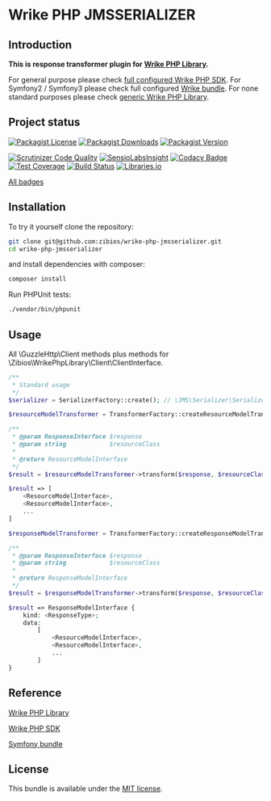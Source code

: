 Wrike PHP JMSSERIALIZER
================================

Introduction
------------

**This is response transformer plugin for [Wrike PHP Library](https://github.com/zibios/wrike-php-library).**

For general purpose please check [full configured Wrike PHP SDK](https://github.com/zibios/wrike-php-sdk).
For Symfony2 / Symfony3 please check full configured [Wrike bundle](https://github.com/zibios/wrike-bundle).
For none standard purposes please check [generic Wrike PHP Library](https://github.com/zibios/wrike-php-library).

Project status
--------------

[![Packagist License](https://img.shields.io/packagist/l/zibios/wrike-php-jmsserializer.svg)](https://packagist.org/packages/zibios/wrike-php-jmsserializer)
[![Packagist Downloads](https://img.shields.io/packagist/dt/zibios/wrike-php-jmsserializer.svg)](https://packagist.org/packages/zibios/wrike-php-jmsserializer)
[![Packagist Version](https://img.shields.io/packagist/v/zibios/wrike-php-jmsserializer.svg)](https://packagist.org/packages/zibios/wrike-php-jmsserializer)

[![Scrutinizer Code Quality](https://scrutinizer-ci.com/g/zibios/wrike-php-jmsserializer/badges/quality-score.png?b=master)](https://scrutinizer-ci.com/g/zibios/wrike-php-jmsserializer/?branch=master)
[![SensioLabsInsight](https://insight.sensiolabs.com/projects/c5257b55-3b63-4739-9e91-2f231d189691/mini.png)](https://insight.sensiolabs.com/projects/c5257b55-3b63-4739-9e91-2f231d189691)
[![Codacy Badge](https://api.codacy.com/project/badge/Grade/8d37c4ffd44647dba3f4e82dae223481)](https://www.codacy.com/app/zibios/wrike-php-jmsserializer)
[![Test Coverage](https://codeclimate.com/github/zibios/wrike-php-jmsserializer/badges/coverage.svg)](https://codeclimate.com/github/zibios/wrike-php-jmsserializer/coverage)
[![Build Status](https://travis-ci.org/zibios/wrike-php-jmsserializer.svg?branch=master)](https://travis-ci.org/zibios/wrike-php-jmsserializer)
[![Libraries.io](https://img.shields.io/librariesio/github/zibios/wrike-php-jmsserializer.svg)](https://libraries.io/packagist/zibios%2Fwrike-php-jmsserializer)

[All badges](docs/Badges.md)

Installation
------------
To try it yourself clone the repository:

```bash
git clone git@github.com:zibios/wrike-php-jmsserializer.git
cd wrike-php-jmsserializer
```

and install dependencies with composer:

```bash
composer install
```

Run PHPUnit tests:

```bash
./vendor/bin/phpunit
``` 

Usage
------------
All \GuzzleHttp\Client methods plus methods for \Zibios\WrikePhpLibrary\Client\ClientInterface.

```php
/**
 * Standard usage
 */
$serializer = SerializerFactory::create(); // \JMS\Serializer\SerializerInterface
```

```php
$resourceModelTransformer = TransformerFactory::createResourceModelTransformer($serializer);

/**
 * @param ResponseInterface $response
 * @param string            $resourceClass
 *
 * @return ResourceModelInterface
 */
$result = $resourceModelTransformer->transform($response, $resourceClass);

$result => [
    <ResourceModelInterface>,
    <ResourceModelInterface>,
    ...
]
```

```php
$responseModelTransformer = TransformerFactory::createResponseModelTransformer($serializer);

/**
 * @param ResponseInterface $response
 * @param string            $resourceClass
 *
 * @return ResponseModelInterface
 */
$result = $responseModelTransformer->transform($response, $resourceClass);

$result => ResponseModelInterface {
    kind: <ResponseType>;
    data:
        [
            <ResourceModelInterface>,
            <ResourceModelInterface>,
            ...
        ]
}
```

Reference
---------

[Wrike PHP Library](https://github.com/zibios/wrike-php-library)

[Wrike PHP SDK](https://github.com/zibios/wrike-php-sdk)

[Symfony bundle](https://github.com/zibios/wrike-bundle)

License
-------

This bundle is available under the [MIT license](LICENSE).
